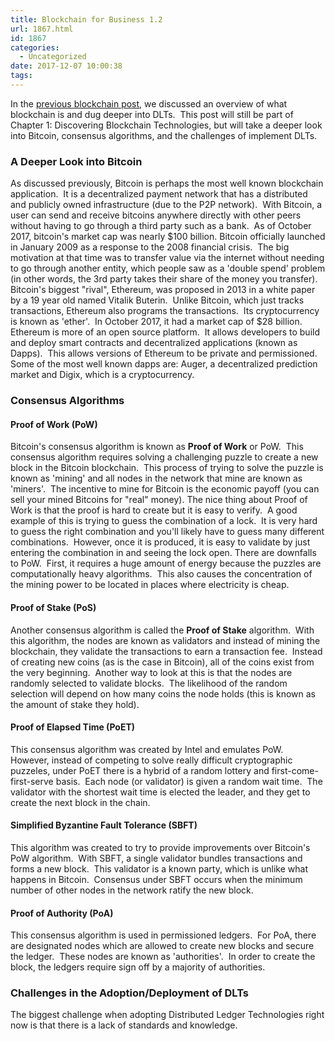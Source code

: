 ```yaml
---
title: Blockchain for Business 1.2
url: 1867.html
id: 1867
categories:
  - Uncategorized
date: 2017-12-07 10:00:38
tags:
---
```


In the [previous blockchain post](http://www.techtrek.io/blockchain-for-business-1-1/), we discussed an overview of what blockchain is and dug deeper into DLTs.  This post will still be part of Chapter 1: Discovering Blockchain Technologies, but will take a deeper look into Bitcoin, consensus algorithms, and the challenges of implement DLTs.

### A Deeper Look into Bitcoin

As discussed previously, Bitcoin is perhaps the most well known blockchain application.  It is a decentralized payment network that has a distributed and publicly owned infrastructure (due to the P2P network).  With Bitcoin, a user can send and receive bitcoins anywhere directly with other peers without having to go through a third party such as a bank.  As of October 2017, bitcoin's market cap was nearly $100 billion. Bitcoin officially launched in January 2009 as a response to the 2008 financial crisis.  The big motivation at that time was to transfer value via the internet without needing to go through another entity, which people saw as a 'double spend' problem (in other words, the 3rd party takes their share of the money you transfer). Bitcoin's biggest "rival", Ethereum, was proposed in 2013 in a white paper by a 19 year old named Vitalik Buterin.  Unlike Bitcoin, which just tracks transactions, Ethereum also programs the transactions.  Its cryptocurrency is known as 'ether'.  In October 2017, it had a market cap of $28 billion. Ethereum is more of an open source platform.  It allows developers to build and deploy smart contracts and decentralized applications (known as Dapps).  This allows versions of Ethereum to be private and permissioned.  Some of the most well known dapps are: Auger, a decentralized prediction market and Digix, which is a cryptocurrency.

### Consensus Algorithms

#### Proof of Work (PoW)

Bitcoin's consensus algorithm is known as **Proof of Work** or PoW.  This consensus algorithm requires solving a challenging puzzle to create a new block in the Bitcoin blockchain.  This process of trying to solve the puzzle is known as 'mining' and all nodes in the network that mine are known as 'miners'.  The incentive to mine for Bitcoin is the economic payoff (you can sell your mined Bitcoins for "real" money). The nice thing about Proof of Work is that the proof is hard to create but it is easy to verify.  A good example of this is trying to guess the combination of a lock.  It is very hard to guess the right combination and you'll likely have to guess many different combinations.  However, once it is produced, it is easy to validate by just entering the combination in and seeing the lock open. There are downfalls to PoW.  First, it requires a huge amount of energy because the puzzles are computationally heavy algorithms.  This also causes the concentration of the mining power to be located in places where electricity is cheap.

#### Proof of Stake (PoS)

Another consensus algorithm is called the **Proof of Stake** algorithm.  With this algorithm, the nodes are known as validators and instead of mining the blockchain, they validate the transactions to earn a transaction fee.  Instead of creating new coins (as is the case in Bitcoin), all of the coins exist from the very beginning.  Another way to look at this is that the nodes are randomly selected to validate blocks.  The likelihood of the random selection will depend on how many coins the node holds (this is known as the amount of stake they hold).

#### Proof of Elapsed Time (PoET)

This consensus algorithm was created by Intel and emulates PoW.  However, instead of competing to solve really difficult cryptographic puzzeles, under PoET there is a hybrid of a random lottery and first-come-first-serve basis.  Each node (or validator) is given a random wait time.  The validator with the shortest wait time is elected the leader, and they get to create the next block in the chain.

#### Simplified Byzantine Fault Tolerance (SBFT)

This algorithm was created to try to provide improvements over Bitcoin's PoW algorithm.  With SBFT, a single validator bundles transactions and forms a new block.  This validator is a known party, which is unlike what happens in Bitcoin.  Consensus under SBFT occurs when the minimum number of other nodes in the network ratify the new block.

#### Proof of Authority (PoA)

This consensus algorithm is used in permissioned ledgers.  For PoA, there are designated nodes which are allowed to create new blocks and secure the ledger.  These nodes are known as 'authorities'.  In order to create the block, the ledgers require sign off by a majority of authorities.

### Challenges in the Adoption/Deployment of DLTs

The biggest challenge when adopting Distributed Ledger Technologies right now is that there is a lack of standards and knowledge.